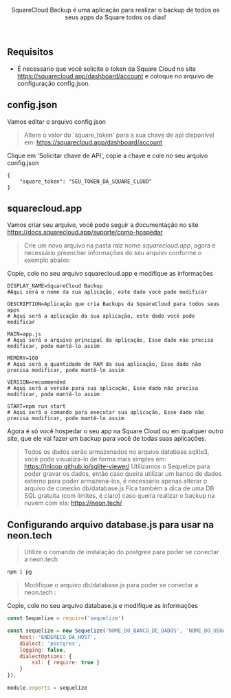<div align="center">

  <p>SquareCloud Backup é uma aplicação para realizar o backup de todos os seus apps da Square todos os dias!</p>

</div>

<br>

## Requisitos

- É necessário que você solicite o token da Square Cloud no site https://squarecloud.app/dashboard/account e coloque no arquivo de configuração config.json.

## config.json

Vamos editar o arquivo config.json

> Altere o valor do 'square_token' para a sua chave de api disponível em: https://squarecloud.app/dashboard/account

Clique em 'Solicitar chave de API', copie a chave e cole no seu arquivo config.json

```
{
    "square_token": "SEU_TOKEN_DA_SQUARE_CLOUD"
}
```

## squarecloud.app

Vamos criar seu arquivo, você pode seguir a documentação no site https://docs.squarecloud.app/suporte/como-hospedar

> Crie um novo arquivo na pasta raiz nome _squarecloud.app_, agora é necessário preencher informações do seu arquivo conforme o exemplo abaixo:

Copie, cole no seu arquivo squarecloud.app e modifique as informações

```
DISPLAY_NAME=SquareCloud Backup
#Aqui será o nome da sua aplicação, este dado você pode modificar

DESCRIPTION=Aplicação que cria Backups da SquareCloud para todos seus apps
# Aqui será a aplicação da sua aplicação, este dado você pode modificar

MAIN=app.js
# Aqui será o arquivo principal da aplicação, Esse dado não precisa modificar, pode mantê-lo assim

MEMORY=100
# Aqui será a quantidade de RAM da sua aplicação, Esse dado não precisa modificar, pode mantê-lo assim

VERSION=recommended
# Aqui será a versão para sua aplicação, Esse dado não precisa modificar, pode mantê-lo assim

START=npm run start
# Aqui será o comando para executar sua aplicação, Esse dado não precisa modificar, pode mantê-lo assim

```

Agora é só você hospedar o seu app na Square Cloud ou em qualquer outro site, que ele vai fazer um backup para você de todas suas aplicações.

> Todos os dados serão armazenados no arquivo database.sqlite3, você pode visualiza-lo de forma mais simples em: https://inloop.github.io/sqlite-viewer/
> Utilizamos o Sequelize para poder gravar os dados, então caso queira utilizar um banco de dados externo para poder armazena-los, é necessário apenas alterar o arquivo de conexão db/database.js
> Fica também a dica de uma DB SQL gratuita (com limites, é claro) caso queira realizar o backup na nuvem com ela: https://neon.tech/

## Configurando arquivo database.js para usar na neon.tech

> Utilize o comando de instalação do postgree para poder se conectar a neon.tech

``` javascript
npm i pg
```

> Modifique o arquivo db/database.js para poder se conectar a neon.tech :

Copie, cole no seu arquivo database.js e modifique as informações

``` javascript
const Sequelize = require('sequelize')

const sequelize = new Sequelize('NOME_DO_BANCO_DE_DADOS', 'NOME_DO_USUARIO', 'SENHA_DO_USUARIO', {
    host: 'ENDERECO_DA_HOST',
    dialect: 'postgres',
    logging: false,
    dialectOptions: {
        ssl: { require: true }
    }
});

module.exports = sequelize
```
